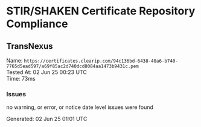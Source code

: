# STIR/SHAKEN Certificate Repository Compliance

## TransNexus

Name: `https://certificates.clearip.com/94c136bd-6438-40a6-b740-7765d5ead597/a69f85ac2d740dcd8084aa1473b9431c.pem`\
Tested At: 02 Jun 25 00:23 UTC\
Time: 73ms

### Issues

no warning, or error, or notice date level issues were found

Generated: 02 Jun 25 01:01 UTC